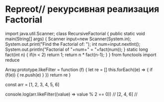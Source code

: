 # Repreot// рекурсивная реализация Factorial
import java.util.Scanner;
class RecursiveFactorial
{
 public static void main(String[] args)
 {
  Scanner input=new Scanner(System.in);
  System.out.print("Find the Factorial of: ");
  int num=input.nextInt();
  System.out.println("Factorial of "+num+" = "+fact(num));
 }
static long fact(int n)
 {
  if(n < 2) return 1;
  return n * fact(n-1);
 }
}
from functools import reduce


Array.prototype.likeFilter = function (f) {
  let re = []
  this.forEach((e) => {
    if (f(e)) {
      re.push(e)
    }
  })
  return re
}

const arr = [1, 2, 3, 4, 5, 6]

console.log(arr.likeFilter((value) => value % 2 == 0)) // [2, 4, 6]
//
